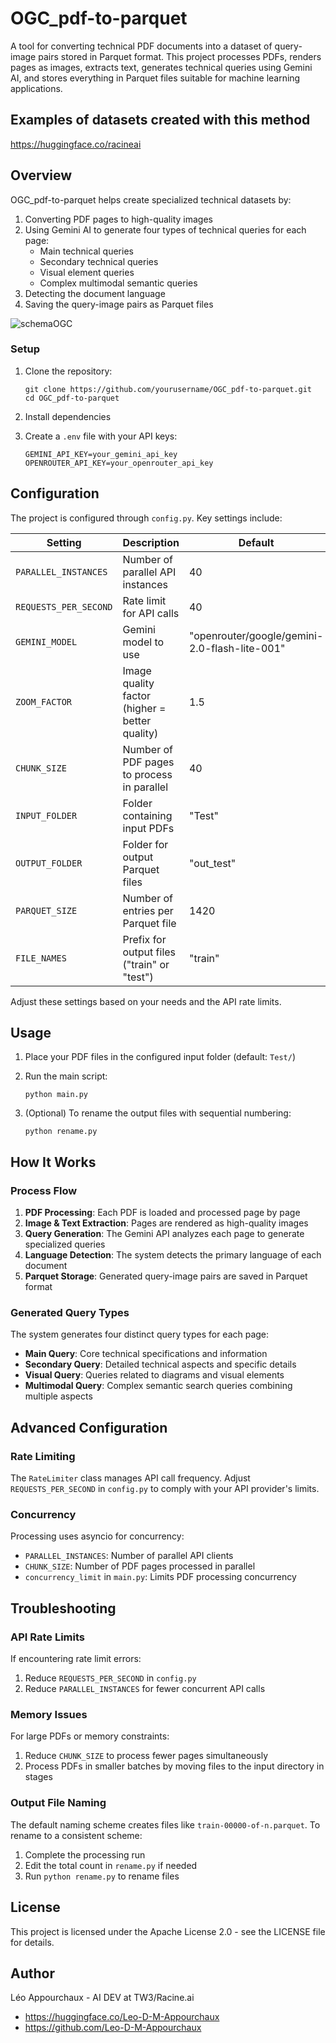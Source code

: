 # OGC_pdf-to-parquet

A tool for converting technical PDF documents into a dataset of query-image pairs stored in Parquet format. This project processes PDFs, renders pages as images, extracts text, generates technical queries using Gemini AI, and stores everything in Parquet files suitable for machine learning applications.

## Examples of datasets created with this method

https://huggingface.co/racineai

## Overview

OGC_pdf-to-parquet helps create specialized technical datasets by:

1. Converting PDF pages to high-quality images
2. Using Gemini AI to generate four types of technical queries for each page:
   - Main technical queries
   - Secondary technical queries
   - Visual element queries
   - Complex multimodal semantic queries
3. Detecting the document language
4. Saving the query-image pairs as Parquet files

![schemaOGC](https://github.com/user-attachments/assets/c38ce771-8be1-4af4-940c-2545d5cadce7)


### Setup

1. Clone the repository:
   ```
   git clone https://github.com/yourusername/OGC_pdf-to-parquet.git
   cd OGC_pdf-to-parquet
   ```

2. Install dependencies

3. Create a `.env` file with your API keys:
   ```
   GEMINI_API_KEY=your_gemini_api_key
   OPENROUTER_API_KEY=your_openrouter_api_key
   ```

## Configuration

The project is configured through `config.py`. Key settings include:

| Setting | Description | Default |
|---------|-------------|---------|
| `PARALLEL_INSTANCES` | Number of parallel API instances | 40 |
| `REQUESTS_PER_SECOND` | Rate limit for API calls | 40 |
| `GEMINI_MODEL` | Gemini model to use | "openrouter/google/gemini-2.0-flash-lite-001" |
| `ZOOM_FACTOR` | Image quality factor (higher = better quality) | 1.5 |
| `CHUNK_SIZE` | Number of PDF pages to process in parallel | 40 |
| `INPUT_FOLDER` | Folder containing input PDFs | "Test" |
| `OUTPUT_FOLDER` | Folder for output Parquet files | "out_test" |
| `PARQUET_SIZE` | Number of entries per Parquet file | 1420 |
| `FILE_NAMES` | Prefix for output files ("train" or "test") | "train" |

Adjust these settings based on your needs and the API rate limits.

## Usage

1. Place your PDF files in the configured input folder (default: `Test/`)

2. Run the main script:
   ```
   python main.py
   ```

3. (Optional) To rename the output files with sequential numbering:
   ```
   python rename.py
   ```

## How It Works

### Process Flow

1. **PDF Processing**: Each PDF is loaded and processed page by page
2. **Image & Text Extraction**: Pages are rendered as high-quality images
3. **Query Generation**: The Gemini API analyzes each page to generate specialized queries
4. **Language Detection**: The system detects the primary language of each document
5. **Parquet Storage**: Generated query-image pairs are saved in Parquet format

### Generated Query Types

The system generates four distinct query types for each page:

- **Main Query**: Core technical specifications and information
- **Secondary Query**: Detailed technical aspects and specific details
- **Visual Query**: Queries related to diagrams and visual elements
- **Multimodal Query**: Complex semantic search queries combining multiple aspects

## Advanced Configuration

### Rate Limiting

The `RateLimiter` class manages API call frequency. Adjust `REQUESTS_PER_SECOND` in `config.py` to comply with your API provider's limits.

### Concurrency

Processing uses asyncio for concurrency:
- `PARALLEL_INSTANCES`: Number of parallel API clients
- `CHUNK_SIZE`: Number of PDF pages processed in parallel
- `concurrency_limit` in `main.py`: Limits PDF processing concurrency

## Troubleshooting

### API Rate Limits

If encountering rate limit errors:
1. Reduce `REQUESTS_PER_SECOND` in `config.py`
2. Reduce `PARALLEL_INSTANCES` for fewer concurrent API calls

### Memory Issues

For large PDFs or memory constraints:
1. Reduce `CHUNK_SIZE` to process fewer pages simultaneously
2. Process PDFs in smaller batches by moving files to the input directory in stages

### Output File Naming

The default naming scheme creates files like `train-00000-of-n.parquet`. To rename to a consistent scheme:
1. Complete the processing run
2. Edit the total count in `rename.py` if needed
3. Run `python rename.py` to rename files

## License

This project is licensed under the Apache License 2.0 - see the LICENSE file for details.




## Author

Léo Appourchaux - AI DEV at TW3/Racine.ai
- https://huggingface.co/Leo-D-M-Appourchaux
- https://github.com/Leo-D-M-Appourchaux
